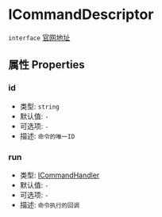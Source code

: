 # ICommandDescriptor
`interface` [官网地址](https://microsoft.github.io/monaco-editor/docs.html#interfaces/editor.ICommandDescriptor.html)

## 属性 Properties
### id
+ 类型: `string` 
+ 默认值: `-`
+ 可选项: `-`
+ 描述: `命令的唯一ID`

### run
+ 类型: [ICommandHandler](ICommandHandler.md)
+ 默认值: `-`
+ 可选项: `-`
+ 描述: `命令执行的回调`
